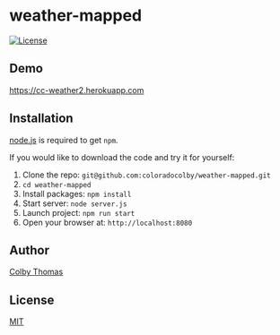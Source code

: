 # weather-mapped

[![License](https://img.shields.io/badge/license-MIT-blue.svg?style=flat-square)](https://github.com/coloradocolby/weather-mapped/blob/master/LICENSE)

## Demo

https://cc-weather2.herokuapp.com

## Installation

[node.js](http://nodejs.org/download/) is required to get `npm`.

If you would like to download the code and try it for yourself:

1. Clone the repo: `git@github.com:coloradocolby/weather-mapped.git`
2. `cd weather-mapped`
3. Install packages: `npm install`
4. Start server: `node server.js`
5. Launch project: `npm run start`
6. Open your browser at: `http://localhost:8080`

## Author

[Colby Thomas](https://colby.sh)

## License

[MIT](https://github.com/coloradocolby/weather-mapped/blob/master/LICENSE)
